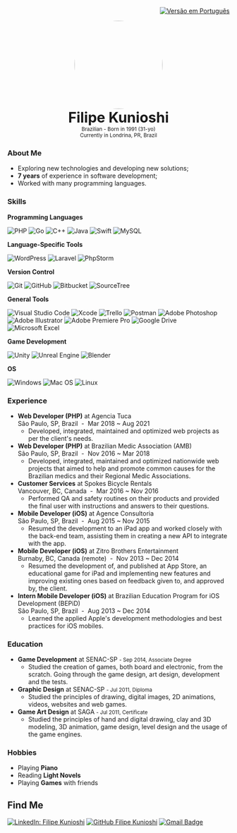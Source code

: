 <div align="right">

[![Versão em Português](https://img.shields.io/badge/Portugu%C3%AAs-%23563D7C.svg?style=for-the-badge&logo=googletranslate&labelColor=dedede&logoColor=4b8bf4&color=4c8cf5)](full-version/pt/README.md)

</div>
<p align="center">
  <a href="https://github.com/kunioshi"><img src="https://github.com/kunioshi.png" width="200" style="border-radius:50%" /></a><br/>
  <font size="+3em" bold><b>Filipe Kunioshi</b></font><br/>
  <small>Brazilian - Born in 1991 (31-yo)<br/>
  Currently in Londrina, PR, Brazil</small>
</p>
    
<h3>About Me</h3>

* Exploring new technologies and developing new solutions;
* <b>7 years</b> of experience in software development;
* Worked with many programming languages.

<h3>Skills</h3>

**Programming Languages**

![PHP](https://img.shields.io/badge/php-%23777BB4.svg?style=for-the-badge&logo=php&logoColor=white)
![Go](https://img.shields.io/badge/go-%2300ADD8.svg?style=for-the-badge&logo=go&logoColor=white)
![C++](https://img.shields.io/badge/c++-%2300599C.svg?style=for-the-badge&logo=c%2B%2B&logoColor=white)
![Java](https://img.shields.io/badge/java-%23ED8B00.svg?style=for-the-badge&logo=java&logoColor=white)
![Swift](https://img.shields.io/badge/swift-F54A2A?style=for-the-badge&logo=swift&logoColor=white)
![MySQL](https://img.shields.io/badge/mysql-%2300f.svg?style=for-the-badge&logo=mysql&logoColor=white)

**Language-Specific Tools**

![WordPress](https://img.shields.io/badge/WordPress-%23117AC9.svg?style=for-the-badge&logo=WordPress&logoColor=white)
![Laravel](https://img.shields.io/badge/laravel-%23FF2D20.svg?style=for-the-badge&logo=laravel&logoColor=white)
![PhpStorm](https://img.shields.io/badge/phpstorm-143?style=for-the-badge&logo=phpstorm&logoColor=white&color=darkorchid)

**Version Control**

![Git](https://img.shields.io/badge/git-%23F05033.svg?style=for-the-badge&logo=git&logoColor=white)
![GitHub](https://img.shields.io/badge/github-%23121011.svg?style=for-the-badge&logo=github&logoColor=white)
![Bitbucket](https://img.shields.io/badge/bitbucket-%230047B3.svg?style=for-the-badge&logo=bitbucket&logoColor=white)
![SourceTree](https://img.shields.io/badge/SourceTree-%23563D7C.svg?style=for-the-badge&logo=sourcetree&logoColor=white&color=blue)

**General Tools**

![Visual Studio Code](https://img.shields.io/badge/Visual%20Studio%20Code-0078d7.svg?style=for-the-badge&logo=visual-studio-code&logoColor=white&color=008cd4)
![Xcode](https://img.shields.io/badge/Xcode-007ACC?style=for-the-badge&logo=Xcode&logoColor=white)
![Trello](https://img.shields.io/badge/Trello-%23026AA7.svg?style=for-the-badge&logo=Trello&logoColor=white)
![Postman](https://img.shields.io/badge/Postman-FF6C37?style=for-the-badge&logo=postman&logoColor=white)
![Adobe Photoshop](https://img.shields.io/badge/Photoshop-%2331A8FF.svg?style=for-the-badge&logo=adobe%20photoshop&logoColor=white)
![Adobe Illustrator](https://img.shields.io/badge/Illustrator-%23FF9A00.svg?style=for-the-badge&logo=adobe%20illustrator&logoColor=white)
![Adobe Premiere Pro](https://img.shields.io/badge/Premiere%20Pro-9999FF.svg?style=for-the-badge&logo=Adobe%20Premiere%20Pro&logoColor=white)
![Google Drive](https://img.shields.io/badge/Google%20Drive-4285F4?style=for-the-badge&logo=googledrive&logoColor=white)
![Microsoft Excel](https://img.shields.io/badge/Microsoft_Excel-217346?style=for-the-badge&logo=microsoft-excel&logoColor=white)

**Game Development**

![Unity](https://img.shields.io/badge/unity-%23000000.svg?style=for-the-badge&logo=unity&logoColor=white)
![Unreal Engine](https://img.shields.io/badge/unrealengine-%23313131.svg?style=for-the-badge&logo=unrealengine&logoColor=white)
![Blender](https://img.shields.io/badge/blender-%23F5792A.svg?style=for-the-badge&logo=blender&logoColor=white)

**OS**

![Windows](https://img.shields.io/badge/Windows-0078D6?style=for-the-badge&logo=windows&logoColor=white)
![Mac OS](https://img.shields.io/badge/mac%20os-000000?style=for-the-badge&logo=macos&logoColor=F0F0F0)
![Linux](https://img.shields.io/badge/Linux-FCC624?style=for-the-badge&logo=linux&logoColor=black)

<h3>Experience</h3>

* **Web Developer (PHP)** at Agencia Tuca <br/>São Paulo, SP, Brazil &nbsp;-&nbsp; Mar 2018 ~ Aug 2021
  * Developed, integrated, maintained and optimized web projects as per the client's needs.
* **Web Developer (PHP)** at Brazilian Medic Association (AMB)<br/>São Paulo, SP, Brazil &nbsp;-&nbsp; Nov 2016 ~ Mar 2018
  * Developed, integrated, maintained and optimized nationwide web projects that aimed to help and promote common causes for the Brazilian medics and their Regional Medic Associations.
* **Customer Services** at Spokes Bicycle Rentals<br/>Vancouver, BC, Canada &nbsp;-&nbsp; Mar 2016 ~ Nov 2016
  * Performed QA and safety routines on their products and provided the final user with instructions and answers to their questions.
* **Mobile Developer (iOS)** at Agence Consultoria <br/>São Paulo, SP, Brazil &nbsp;-&nbsp; Aug 2015 ~ Nov 2015
  * Resumed the development to an iPad app and worked closely with the back-end team, assisting them in creating a new API to integrate with the app.
* **Mobile Developer (iOS)** at Zitro Brothers Entertainment <br/>Burnaby, BC, Canada (remote) &nbsp;-&nbsp; Nov 2013 ~ Dec 2014
  * Resumed the development of, and published at App Store, an educational game for iPad and implementing new features and improving existing ones based on feedback given to, and approved by, the client.
* **Intern Mobile Developer (iOS)** at Brazilian Education Program for iOS Development (BEPiD)<br/>São Paulo, SP, Brazil &nbsp;-&nbsp; Aug 2013 ~ Dec 2014
  * Learned the applied Apple's development methodologies and best practices for iOS mobiles.

<h3>Education</h3>

* **Game Development** at SENAC-SP <small>- Sep 2014, Associate Degree</small>
  * Studied the creation of games, both board and electronic, from the scratch. Going through the game design, art design, development and the tests.
* **Graphic Design** at SENAC-SP <small>- Jul 2011, Diploma</small>
  * Studied the principles of drawing, digital images, 2D animations, videos, websites and web games.
* **Game Art Design** at SAGA  <small>- Jul 2011, Certificate</small>
  * Studied the principles of hand and digital drawing, clay and 3D modeling, 3D animation, game design, level design and the usage of the game engines.

<h3>Hobbies</h3>

* Playing **Piano**
* Reading **Light Novels**
* Playing **Games** with friends

<h2>Find Me</h2>

[![LinkedIn: Filipe Kunioshi](https://img.shields.io/badge/-LinkedIn-blue?style=for-the-badge&logo=Linkedin&logoColor=white&link=https://www.linkedin.com/in/filipekunioshi/)](https://www.linkedin.com/in/filipekunioshi/)
[![GitHub Filipe Kunioshi](https://img.shields.io/badge/GitHub-%23563D7C.svg?style=for-the-badge&logo=github&logoColor=white&color=black)](https://github.com/kunioshi)
[![Gmail Badge](https://img.shields.io/badge/Email-%23563D7C.svg?style=for-the-badge&logo=maildotru&logoColor=white&color=blue&link=mailto:filipekunioshi@hotmail.com)](mailto:filipekunioshi@hotmail.com)
